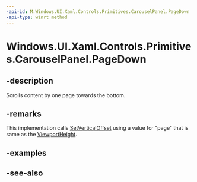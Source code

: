 ```yaml
---
-api-id: M:Windows.UI.Xaml.Controls.Primitives.CarouselPanel.PageDown
-api-type: winrt method
---
```


<!-- Method syntax
public void PageDown()
-->

# Windows.UI.Xaml.Controls.Primitives.CarouselPanel.PageDown

## -description
Scrolls content by one page towards the bottom.



## -remarks
This implementation calls [SetVerticalOffset](carouselpanel_setverticaloffset_1333703417.md) using a value for "page" that is same as the [ViewportHeight](carouselpanel_viewportheight.md).

## -examples

## -see-also
